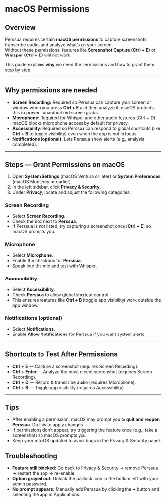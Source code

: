 # macOS Permissions

## Overview
Perssua requires certain **macOS permissions** to capture screenshots, transcribe audio, and analyze what’s on your screen.  
Without these permissions, features like **Screenshot Capture (Ctrl + E)** or **Whisper (Ctrl + D)** will not work.  

This guide explains **why** we need the permissions and how to grant them step by step.

---

## Why permissions are needed
- **Screen Recording:** Required so Perssua can capture your screen or window when you press **Ctrl + E** and then analyze it. macOS protects this to prevent unauthorized screen grabs.  
- **Microphone:** Required for Whisper and other audio features (Ctrl + D). macOS blocks microphone access by default for privacy.  
- **Accessibility:** Required so Perssua can respond to global shortcuts (like **Ctrl + B** to toggle visibility) even when the app is not in focus.  
- **Notifications (optional):** Lets Perssua show alerts (e.g., analysis completed).  

---

## Steps — Grant Permissions on macOS
1. Open **System Settings** (macOS Ventura or later) or **System Preferences** (macOS Monterey or earlier).  
2. In the left sidebar, click **Privacy & Security**.  
3. Under **Privacy**, locate and adjust the following categories:

### Screen Recording
- Select **Screen Recording**.  
- Check the box next to **Perssua**.  
- If Perssua is not listed, try capturing a screenshot once (**Ctrl + E**) so macOS prompts you.

### Microphone
- Select **Microphone**.  
- Enable the checkbox for **Perssua**.  
- Speak into the mic and test with Whisper.

### Accessibility
- Select **Accessibility**.  
- Check **Perssua** to allow global shortcut control.  
- This ensures features like **Ctrl + B** (toggle app visibility) work outside the app window.

### Notifications (optional)
- Select **Notifications**.  
- Enable **Allow Notifications** for Perssua if you want system alerts.  

---

## Shortcuts to Test After Permissions
- **Ctrl + E** — Capture a screenshot (requires Screen Recording).  
- **Ctrl + Enter** — Analyze the most recent screenshot (requires Screen Recording).  
- **Ctrl + D** — Record & transcribe audio (requires Microphone).  
- **Ctrl + B** — Toggle app visibility (requires Accessibility).  


---

## Tips
- After enabling a permission, macOS may prompt you to **quit and reopen Perssua**. Do this to apply changes.  
- If permissions don’t appear, try triggering the feature once (e.g., take a screenshot) so macOS prompts you.  
- Keep your macOS updated to avoid bugs in the Privacy & Security panel.  

## Troubleshooting
- **Feature still blocked:** Go back to Privacy & Security → remove Perssua → restart the app → re-enable.  
- **Option grayed out:** Unlock the padlock icon in the bottom left with your admin password.  
- **No prompt appears:** Manually add Perssua by clicking the **+** button and selecting the app in Applications.  

